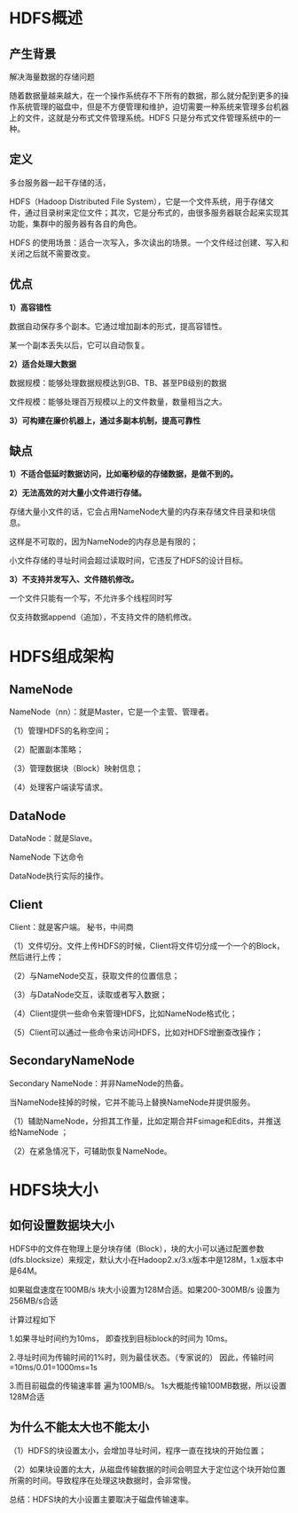 # HDFS概述

## 产生背景

解决海量数据的存储问题

随着数据量越来越大，在一个操作系统存不下所有的数据，那么就分配到更多的操作系统管理的磁盘中，但是不方便管理和维护，迫切需要一种系统来管理多台机器上的文件，这就是分布式文件管理系统。HDFS 只是分布式文件管理系统中的一种。



## 定义

多台服务器一起干存储的活，

HDFS（Hadoop Distributed File System），它是一个文件系统，用于存储文件，通过目录树来定位文件；其次，它是分布式的，由很多服务器联合起来实现其功能，集群中的服务器有各自的角色。 

HDFS 的使用场景：适合一次写入，多次读出的场景。一个文件经过创建、写入和关闭之后就不需要改变。



## 优点

**1）高容错性**

数据自动保存多个副本。它通过增加副本的形式，提高容错性。

某一个副本丢失以后，它可以自动恢复。



**2）适合处理大数据**

数据规模：能够处理数据规模达到GB、TB、甚至PB级别的数据

文件规模：能够处理百万规模以上的文件数量，数量相当之大。



**3）可构建在廉价机器上，通过多副本机制，提高可靠性**



## 缺点

**1）不适合低延时数据访问，比如毫秒级的存储数据，是做不到的。**



**2）无法高效的对大量小文件进行存储。**

存储大量小文件的话，它会占用NameNode大量的内存来存储文件目录和块信息。

这样是不可取的，因为NameNode的内存总是有限的；

小文件存储的寻址时间会超过读取时间，它违反了HDFS的设计目标。



**3）不支持并发写入、文件随机修改。**

一个文件只能有一个写，不允许多个线程同时写

仅支持数据append（追加），不支持文件的随机修改。



# HDFS组成架构

## NameNode

NameNode（nn）：就是Master，它是一个主管、管理者。 

（1）管理HDFS的名称空间；

 （2）配置副本策略； 

（3）管理数据块（Block）映射信息；

 （4）处理客户端读写请求。



## DataNode

DataNode：就是Slave。

NameNode 下达命令

DataNode执行实际的操作。



## Client

Client：就是客户端。 秘书，中间商

（1）文件切分。文件上传HDFS的时候，Client将文件切分成一个一个的Block，然后进行上传； 

（2）与NameNode交互，获取文件的位置信息； 

（3）与DataNode交互，读取或者写入数据； 

（4）Client提供一些命令来管理HDFS，比如NameNode格式化； 

（5）Client可以通过一些命令来访问HDFS，比如对HDFS增删查改操作；



## SecondaryNameNode

Secondary NameNode：并非NameNode的热备。

当NameNode挂掉的时候，它并不能马上替换NameNode并提供服务。 

（1）辅助NameNode，分担其工作量，比如定期合并Fsimage和Edits，并推送给NameNode ； 

（2）在紧急情况下，可辅助恢复NameNode。



# HDFS块大小

## 如何设置数据块大小

HDFS中的文件在物理上是分块存储（Block），块的大小可以通过配置参数 (dfs.blocksize）来规定，默认大小在Hadoop2.x/3.x版本中是128M，1.x版本中是64M。



如果磁盘速度在100MB/s 块大小设置为128M合适。如果200-300MB/s 设置为256MB/s合适

计算过程如下

1.如果寻址时间约为10ms， 即查找到目标block的时间为 10ms。

2.寻址时间为传输时间的1%时，则为最佳状态。（专家说的） 因此，传输时间 =10ms/0.01=1000ms=1s

3.而目前磁盘的传输速率普 遍为100MB/s。 1s大概能传输100MB数据，所以设置128M合适



## 为什么不能太大也不能太小

（1）HDFS的块设置太小，会增加寻址时间，程序一直在找块的开始位置； 

（2）如果块设置的太大，从磁盘传输数据的时间会明显大于定位这个块开始位置所需的时间。导致程序在处理这块数据时，会非常慢。 

总结：HDFS块的大小设置主要取决于磁盘传输速率。
